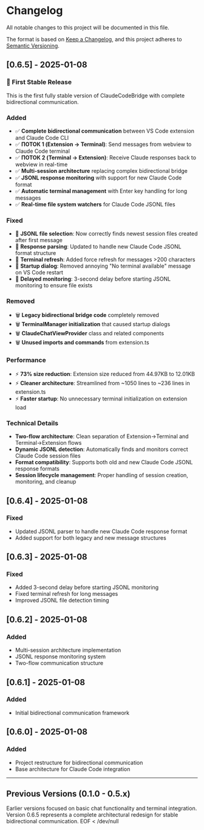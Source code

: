 # Changelog

All notable changes to this project will be documented in this file.

The format is based on [Keep a Changelog](https://keepachangelog.com/en/1.0.0/),
and this project adheres to [Semantic Versioning](https://semver.org/spec/v2.0.0.html).

## [0.6.5] - 2025-01-08

### 🎉 First Stable Release
This is the first fully stable version of ClaudeCodeBridge with complete bidirectional communication.

### Added
- ✅ **Complete bidirectional communication** between VS Code extension and Claude Code CLI
- ✅ **ПОТОК 1 (Extension → Terminal)**: Send messages from webview to Claude Code terminal
- ✅ **ПОТОК 2 (Terminal → Extension)**: Receive Claude responses back to webview in real-time
- ✅ **Multi-session architecture** replacing complex bidirectional bridge
- ✅ **JSONL response monitoring** with support for new Claude Code format
- ✅ **Automatic terminal management** with Enter key handling for long messages
- ✅ **Real-time file system watchers** for Claude Code JSONL files

### Fixed
- 🔧 **JSONL file selection**: Now correctly finds newest session files created after first message
- 🔧 **Response parsing**: Updated to handle new Claude Code JSONL format structure
- 🔧 **Terminal refresh**: Added force refresh for messages >200 characters
- 🔧 **Startup dialog**: Removed annoying "No terminal available" message on VS Code restart
- 🔧 **Delayed monitoring**: 3-second delay before starting JSONL monitoring to ensure file exists

### Removed
- 🗑️ **Legacy bidirectional bridge code** completely removed
- 🗑️ **TerminalManager initialization** that caused startup dialogs
- 🗑️ **ClaudeChatViewProvider** class and related components
- 🗑️ **Unused imports and commands** from extension.ts

### Performance
- ⚡ **73% size reduction**: Extension size reduced from 44.97KB to 12.01KB
- ⚡ **Cleaner architecture**: Streamlined from ~1050 lines to ~236 lines in extension.ts
- ⚡ **Faster startup**: No unnecessary terminal initialization on extension load

### Technical Details
- **Two-flow architecture**: Clean separation of Extension→Terminal and Terminal→Extension flows
- **Dynamic JSONL detection**: Automatically finds and monitors correct Claude Code session files
- **Format compatibility**: Supports both old and new Claude Code JSONL response formats
- **Session lifecycle management**: Proper handling of session creation, monitoring, and cleanup

## [0.6.4] - 2025-01-08

### Fixed
- Updated JSONL parser to handle new Claude Code response format
- Added support for both legacy and new message structures

## [0.6.3] - 2025-01-08

### Fixed
- Added 3-second delay before starting JSONL monitoring
- Fixed terminal refresh for long messages
- Improved JSONL file detection timing

## [0.6.2] - 2025-01-08

### Added
- Multi-session architecture implementation
- JSONL response monitoring system
- Two-flow communication structure

## [0.6.1] - 2025-01-08

### Added
- Initial bidirectional communication framework

## [0.6.0] - 2025-01-08

### Added
- Project restructure for bidirectional communication
- Base architecture for Claude Code integration

---

## Previous Versions (0.1.0 - 0.5.x)
Earlier versions focused on basic chat functionality and terminal integration. 
Version 0.6.5 represents a complete architectural redesign for stable bidirectional communication.
EOF < /dev/null